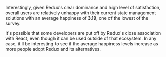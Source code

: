 Interestingly, given Redux's clear dominance and high level of satisfaction, overall users are relatively unhappy with their current state management solutions with an average happiness of **3.19**, one of the lowest of the survey. 

It's possible that some developers are put off by Redux's close association with React, even though it can be used outside of that ecosystem. In any case, it'll be interesting to see if the average happiness levels increase as more people adopt Redux and its alternatives. 